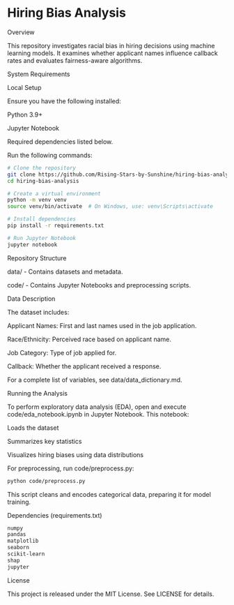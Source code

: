 # Hiring Bias Analysis

Overview

This repository investigates racial bias in hiring decisions using machine learning models. It examines whether applicant names influence callback rates and evaluates fairness-aware algorithms.

System Requirements

Local Setup

Ensure you have the following installed:

Python 3.9+

Jupyter Notebook

Required dependencies listed below.

Run the following commands:
```bash
# Clone the repository
git clone https://github.com/Rising-Stars-by-Sunshine/hiring-bias-analysis.git
cd hiring-bias-analysis

# Create a virtual environment
python -m venv venv
source venv/bin/activate  # On Windows, use: venv\Scripts\activate

# Install dependencies
pip install -r requirements.txt

# Run Jupyter Notebook
jupyter notebook
```

Repository Structure

data/ - Contains datasets and metadata.

code/ - Contains Jupyter Notebooks and preprocessing scripts.

Data Description

The dataset includes:

Applicant Names: First and last names used in the job application.

Race/Ethnicity: Perceived race based on applicant name.

Job Category: Type of job applied for.

Callback: Whether the applicant received a response.

For a complete list of variables, see data/data_dictionary.md.

Running the Analysis

To perform exploratory data analysis (EDA), open and execute code/eda_notebook.ipynb in Jupyter Notebook. This notebook:

Loads the dataset

Summarizes key statistics

Visualizes hiring biases using data distributions

For preprocessing, run code/preprocess.py:
```bash
python code/preprocess.py
```
This script cleans and encodes categorical data, preparing it for model training.

Dependencies (requirements.txt)
```bash
numpy
pandas
matplotlib
seaborn
scikit-learn
shap
jupyter
```
License

This project is released under the MIT License. See LICENSE for details.
